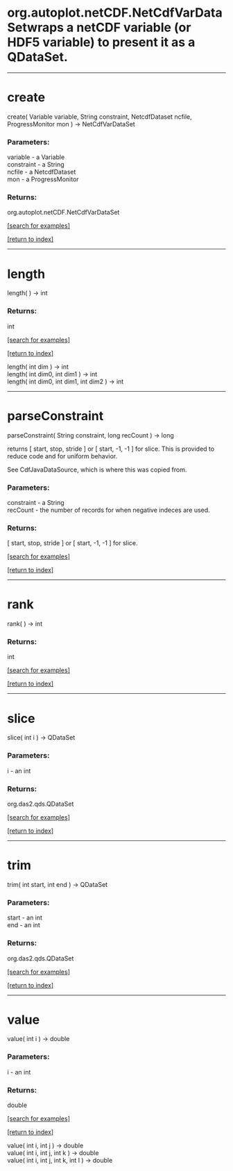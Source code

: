 # org.autoplot.netCDF.NetCdfVarDataSetwraps a netCDF variable (or HDF5 variable) to present it as a QDataSet.
***
<a name="create"></a>
# create
create( Variable variable, String constraint, NetcdfDataset ncfile, ProgressMonitor mon ) &rarr; NetCdfVarDataSet



### Parameters:
variable - a Variable
<br>constraint - a String
<br>ncfile - a NetcdfDataset
<br>mon - a ProgressMonitor

### Returns:
org.autoplot.netCDF.NetCdfVarDataSet


<a href="https://github.com/autoplot/dev/search?q=create&unscoped_q=create">[search for examples]</a>

<a href="https://github.com/autoplot/documentation/blob/master/javadoc/index-all.md">[return to index]</a>

***
<a name="length"></a>
# length
length(  ) &rarr; int



### Returns:
int


<a href="https://github.com/autoplot/dev/search?q=length&unscoped_q=length">[search for examples]</a>

<a href="https://github.com/autoplot/documentation/blob/master/javadoc/index-all.md">[return to index]</a>

length( int dim ) &rarr; int<br>
length( int dim0, int dim1 ) &rarr; int<br>
length( int dim0, int dim1, int dim2 ) &rarr; int<br>
***
<a name="parseConstraint"></a>
# parseConstraint
parseConstraint( String constraint, long recCount ) &rarr; long

returns [ start, stop, stride ] or [ start, -1, -1 ] for slice.  This is
 provided to reduce code and for uniform behavior.
 
 See CdfJavaDataSource, which is where this was copied from.

### Parameters:
constraint - a String
<br>recCount - the number of records for when negative indeces are used.

### Returns:
[ start, stop, stride ] or [ start, -1, -1 ] for slice.

<a href="https://github.com/autoplot/dev/search?q=parseConstraint&unscoped_q=parseConstraint">[search for examples]</a>

<a href="https://github.com/autoplot/documentation/blob/master/javadoc/index-all.md">[return to index]</a>

***
<a name="rank"></a>
# rank
rank(  ) &rarr; int



### Returns:
int


<a href="https://github.com/autoplot/dev/search?q=rank&unscoped_q=rank">[search for examples]</a>

<a href="https://github.com/autoplot/documentation/blob/master/javadoc/index-all.md">[return to index]</a>

***
<a name="slice"></a>
# slice
slice( int i ) &rarr; QDataSet



### Parameters:
i - an int

### Returns:
org.das2.qds.QDataSet


<a href="https://github.com/autoplot/dev/search?q=slice&unscoped_q=slice">[search for examples]</a>

<a href="https://github.com/autoplot/documentation/blob/master/javadoc/index-all.md">[return to index]</a>

***
<a name="trim"></a>
# trim
trim( int start, int end ) &rarr; QDataSet



### Parameters:
start - an int
<br>end - an int

### Returns:
org.das2.qds.QDataSet


<a href="https://github.com/autoplot/dev/search?q=trim&unscoped_q=trim">[search for examples]</a>

<a href="https://github.com/autoplot/documentation/blob/master/javadoc/index-all.md">[return to index]</a>

***
<a name="value"></a>
# value
value( int i ) &rarr; double



### Parameters:
i - an int

### Returns:
double


<a href="https://github.com/autoplot/dev/search?q=value&unscoped_q=value">[search for examples]</a>

<a href="https://github.com/autoplot/documentation/blob/master/javadoc/index-all.md">[return to index]</a>

value( int i, int j ) &rarr; double<br>
value( int i, int j, int k ) &rarr; double<br>
value( int i, int j, int k, int l ) &rarr; double<br>
